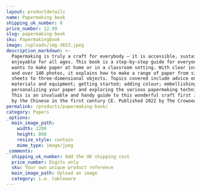 ```yaml
---
layout: productdetails
name: Papermaking book
shipping_uk_number: 0
price_number: 12.99
slug: papermaking-book
sku: Papermakingbook
image: /uploads/img-3653.jpeg
description_markdown: >-
  Papermaking is truly a craft for everybody – it is accessible, sustainable and
  enjoyable for all ages. This book is a step-by-step guide for everyone who
  wants to make paper at home or in a classroom setting. With clear instructions
  and over 140 photos, it explains how to make a range of paper from simple
  sheets to three-dimensional objects. Topics covered include advice on
  materials and equipment; getting started; adding colour; embellishing and
  personalizing your paper and exploring the various papermaking techniques.
  This is an invaluable and handy guide to this wonderful craft first invented
  by the Chinese in the first century CE. Published 2022 by The Crowood Press.
permalink: /products/papermaking-book/
category: Papers
_options:
  main_image_path:
    width: 1200
    height: 800
    resize_style: contain
    mime_type: image/jpeg
_comments:
  shipping_uk_number: Add the UK shipping cost
  price_number: Digits only
  sku: Your own unique product reference
  main_image_path: Upload an image
  category: i.e. tableware
---
```

